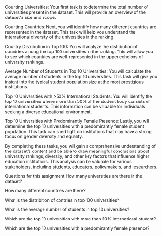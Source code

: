 Counting Universities: Your first task is to determine the total number of universities present in the dataset. This will provide an overview of the dataset's size and scope.        

Counting Countries: Next, you will identify how many different countries are represented in the dataset. This task will help you understand the international diversity of the universities in the ranking.        

Country Distribution in Top 100: You will analyze the distribution of countries among the top 100 universities in the ranking. This will allow you to see which countries are well-represented in the upper echelons of university rankings.        

Average Number of Students in Top 10 Universities: You will calculate the average number of students in the top 10 universities. This task will give you insight into the typical student population size at the most prestigious institutions.        

Top 10 Universities with >50% International Students: You will identify the top 10 universities where more than 50% of the student body consists of international students. This information can be valuable for individuals seeking a diverse educational environment.        

Top 10 Universities with Predominantly Female Presence: Lastly, you will determine the top 10 universities with a predominantly female student population. This task can shed light on institutions that may have a strong focus on gender diversity and equality.        

By completing these tasks, you will gain a comprehensive understanding of the dataset's content and be able to draw meaningful conclusions about university rankings, diversity, and other key factors that influence higher education institutions. This analysis can be valuable for various stakeholders, including students, educators, policymakers, and researchers.

Questions for this assignment
How many universities are there in the dataset?

How many different countries are there?

What is the distribition of contries in top 100 universities?

What is the average number of students in top 10 universities?

Which are the top 10 universities with more than 50% international student?

Which are the top 10 universities with a predominantly female presence?
